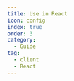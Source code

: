 ```yaml
---
title: Use in React
icon: config
index: true
order: 3
category:
  - Guide
tag:
  - client
  - React
---
```

